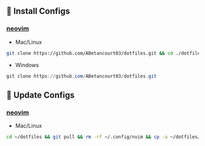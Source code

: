 ## 🔧 Install Configs

### [neovim](https://neovim.io/)
- Mac/Linux

```sh
git clone https://github.com/ABetancourt03/dotfiles.git && cd ./dotfiles && cp -a nvim ~/.configs/nvim && nvim
```

- Windows
```powershell
git clone https://github.com/ABetancourt03/dotfiles.git
```

## 🔧 Update Configs
### [neovim](https://neovim.io/)
- Mac/Linux

```sh
cd ~/dotfiles && git pull && rm -rf ~/.config/nvim && cp -a ~/dotfiles/nvim ~/.config/nvim && nvim ~/.config/nvim
```
